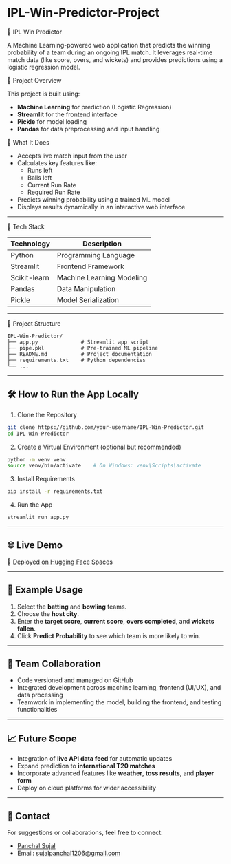 # IPL-Win-Predictor-Project


 🏏 IPL Win Predictor

A Machine Learning-powered web application that predicts the winning probability of a team during an ongoing IPL match. It leverages real-time match data (like score, overs, and wickets) and provides predictions using a logistic regression model.

 🚀 Project Overview

This project is built using:
- **Machine Learning** for prediction (Logistic Regression)
- **Streamlit** for the frontend interface
- **Pickle** for model loading
- **Pandas** for data preprocessing and input handling

 🔮 What It Does

- Accepts live match input from the user
- Calculates key features like:
  - Runs left
  - Balls left
  - Current Run Rate
  - Required Run Rate
- Predicts winning probability using a trained ML model
- Displays results dynamically in an interactive web interface

---

 🧠 Tech Stack

| Technology      | Description                                      |
|-----------------|--------------------------------------------------|
| Python          | Programming Language                             |
| Streamlit       | Frontend Framework                               |
| Scikit-learn    | Machine Learning Modeling                        |
| Pandas          | Data Manipulation                                |
| Pickle          | Model Serialization                              |

---

 

 📂 Project Structure

```
IPL-Win-Predictor/
├── app.py              # Streamlit app script
├── pipe.pkl            # Pre-trained ML pipeline
├── README.md           # Project documentation
├── requirements.txt    # Python dependencies
└── ...
```

---

## 🛠️ How to Run the App Locally

 1. Clone the Repository
```bash
git clone https://github.com/your-username/IPL-Win-Predictor.git
cd IPL-Win-Predictor
```

 2. Create a Virtual Environment (optional but recommended)
```bash
python -m venv venv
source venv/bin/activate    # On Windows: venv\Scripts\activate
```

 3. Install Requirements
```bash
pip install -r requirements.txt
```

 4. Run the App
```bash
streamlit run app.py
```

---

## 🌐 Live Demo

🔗 [Deployed on Hugging Face Spaces](https://huggingface.co/spaces/Boltzman2110/IPL-Win-Predictor)

---

## 🧪 Example Usage

1. Select the **batting** and **bowling** teams.
2. Choose the **host city**.
3. Enter the **target score**, **current score**, **overs completed**, and **wickets fallen**.
4. Click **Predict Probability** to see which team is more likely to win.

---

## 🤝 Team Collaboration

- Code versioned and managed on GitHub
- Integrated development across machine learning, frontend (UI/UX), and data processing
- Teamwork in implementing the model, building the frontend, and testing functionalities

---

## 📈 Future Scope

- Integration of **live API data feed** for automatic updates
- Expand prediction to **international T20 matches**
- Incorporate advanced features like **weather**, **toss results**, and **player form**
- Deploy on cloud platforms for wider accessibility

---




## 💬 Contact

For suggestions or collaborations, feel free to connect:
- [Panchal Sujal](https://github.com/Boltzman2110)
- Email: sujalpanchal1206@gmail.com
```



